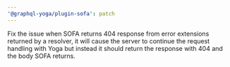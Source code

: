 ```yaml
---
'@graphql-yoga/plugin-sofa': patch
---
```


Fix the issue when SOFA returns 404 response from error extensions returned by a resolver, it will cause the server to continue the request handling with Yoga but instead it should return the response with 404 and the body SOFA returns.